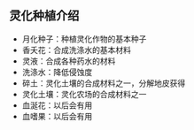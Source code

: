## 灵化种植介绍
* 月化种子：种植灵化作物的基本种子
* 香夭花：合成洗涤水的基本材料
* 灵液：合成各种药水的材料
* 洗涤水：降低侵蚀度
* 碎土：灵化土壤的合成材料之一，分解地皮获得
* 灵化土壤：灵化农场的合成材料之一
* 血涎花：以后会有用
* 血嗜果：以后会有用